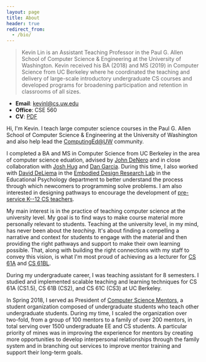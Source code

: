 ```yaml
---
layout: page
title: About
header: true
redirect_from:
  - /bio/
---
```


> Kevin Lin is an Assistant Teaching Professor in the Paul G. Allen School of Computer Science & Engineering at the University of Washington. Kevin received his BA (2018) and MS (2019) in Computer Science from UC Berkeley where he coordinated the teaching and delivery of large-scale introductory undergraduate CS courses and developed programs for broadening participation and retention in classrooms of all sizes.

- **Email**: <kevinl@cs.uw.edu>
- **Office**: CSE 560
- **CV**: [PDF](/cv)

Hi, I'm Kevin. I teach large computer science courses in the Paul G. Allen School of Computer Science & Engineering at the University of Washington and also help lead the [ComputingEd@UW][] community.

[ComputingEd@UW]: http://computinged.uw.edu/

I completed a BA and MS in Computer Science from UC Berkeley in the area of computer science eduation, advised by [John DeNero][] and in close collaboration with [Josh Hug][] and [Dan Garcia][]. During this time, I also worked with [David DeLiema][] in the [Embodied Design Research Lab][EDRL] in the Educational Psychology department to better understand the process through which newcomers to programming solve problems. I am also interested in designing pathways to encourage the development of [pre-service K--12 CS teachers](/csp).

[John DeNero]: http://denero.org/
[Josh Hug]: http://www.dailycal.org/2017/06/19/thank-josh-hug/
[Dan Garcia]: https://people.eecs.berkeley.edu/~ddgarcia/
[David DeLiema]: http://www.david-deliema.com
[EDRL]: https://edrl.berkeley.edu/

My main interest is in the practice of teaching computer science at the university level. My goal is to find ways to make course material more personally relevant to students. Teaching at the university level, in my mind, has never been about the *teaching*. It's about finding a compelling a narrative and context for students to engage with the material and then providing the right pathways and support to make their own learning possible. That, along with building the right connections with my staff to convey this vision, is what I'm most proud of achieving as a lecturer for [CS 61A][] and [CS 61BL][].

[CS 61A]: http://inst.eecs.berkeley.edu/~cs61a/su17/
[CS 61BL]: https://cs61bl.org/su18

During my undergraduate career, I was teaching assistant for 8 semesters. I studied and implemented scalable teaching and learning techniques for CS 61A (CS1.5), CS 61B (CS2), and CS 61C (CS3) at UC Berkeley.

In Spring 2018, I served as President of [Computer Science Mentors][], a student organization composed of undergraduate students who teach other undergraduate students. During my time, I scaled the organization over two-fold, from a group of 100 mentors to a family of over 200 mentors, in total serving over 1500 undergraduate EE and CS students. A particular priority of mines was in improving the experience for mentors by creating more opportunities to develop interpersonal relationships through the family system and in branching out services to improve mentor training and support their long-term goals.

[Computer Science Mentors]: https://csmentors.berkeley.edu/
